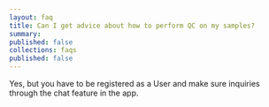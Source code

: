 ```yaml
---
layout: faq
title: Can I get advice about how to perform QC on my samples?
summary:
published: false
collections: faqs
published: false
---
```


Yes, but you have to be registered as a User and make sure inquiries through the chat feature in the app.

